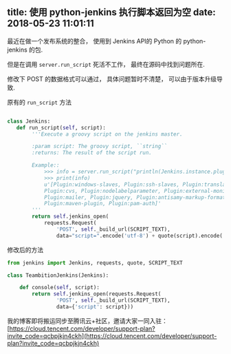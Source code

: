 title: 使用 python-jenkins 执行脚本返回为空
date: 2018-05-23 11:01:11
---


最近在做一个发布系统的整合， 使用到 Jenkins API的 Python 的 python-jenkins 的包.

但是在调用 `server.run_script` 死活不工作， 最终在源码中找到问题所在.

修改下 POST 的数据格式可以通过， 具体问题暂时不清楚， 可以由于版本升级导致.

原有的 `run_script` 方法


```python

class Jenkins:
   def run_script(self, script):
        '''Execute a groovy script on the jenkins master.

        :param script: The groovy script, ``string``
        :returns: The result of the script run.

        Example::
            >>> info = server.run_script("println(Jenkins.instance.pluginManager.plugins)")
            >>> print(info)
            u'[Plugin:windows-slaves, Plugin:ssh-slaves, Plugin:translation,
            Plugin:cvs, Plugin:nodelabelparameter, Plugin:external-monitor-job,
            Plugin:mailer, Plugin:jquery, Plugin:antisamy-markup-formatter,
            Plugin:maven-plugin, Plugin:pam-auth]'
        '''
        return self.jenkins_open(
            requests.Request(
                'POST', self._build_url(SCRIPT_TEXT),
                data="script=".encode('utf-8') + quote(script).encode('utf-8')))

```

修改后的方法

```python
from jenkins import Jenkins, requests, quote, SCRIPT_TEXT

class TeambitionJenkins(Jenkins):

    def console(self, script):
        return self.jenkins_open(requests.Request(
                'POST', self._build_url(SCRIPT_TEXT),
                data={'script': script}))

```


我的博客即将搬运同步至腾讯云+社区，邀请大家一同入驻：[https://cloud.tencent.com/developer/support-plan?invite_code=qcbpjkjn4ckh](https://cloud.tencent.com/developer/support-plan?invite_code=qcbpjkjn4ckh)
